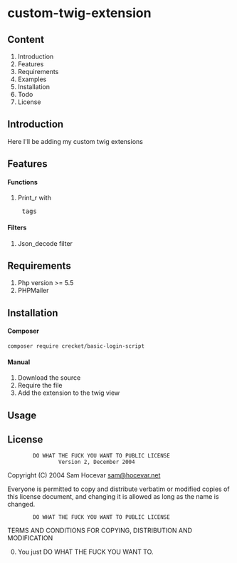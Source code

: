 # custom-twig-extension

## Content
1. Introduction
2. Features
3. Requirements
4. Examples
5. Installation
6. Todo
7. License

## Introduction
Here I'll be adding my custom twig extensions

## Features
#### Functions
1. Print_r with <pre> tags
#### Filters
1. Json_decode filter

## Requirements
1. Php version >= 5.5
2. PHPMailer 

## Installation
#### Composer
```composer require crecket/basic-login-script```

#### Manual
1. Download the source
2. Require the file
3. Add the extension to the twig view

## Usage


## License
            DO WHAT THE FUCK YOU WANT TO PUBLIC LICENSE
                    Version 2, December 2004

 Copyright (C) 2004 Sam Hocevar <sam@hocevar.net>

 Everyone is permitted to copy and distribute verbatim or modified
 copies of this license document, and changing it is allowed as long
 as the name is changed.

            DO WHAT THE FUCK YOU WANT TO PUBLIC LICENSE
   TERMS AND CONDITIONS FOR COPYING, DISTRIBUTION AND MODIFICATION

  0. You just DO WHAT THE FUCK YOU WANT TO.

